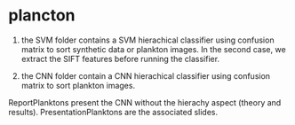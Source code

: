 # plancton

1. the SVM folder contains a SVM hierachical classifier using confusion matrix to sort synthetic data or plankton images. In the second case, we extract the SIFT features before running the classifier.

2. the CNN folder contain a CNN hierachical classifier using confusion matrix to sort plankton images.

ReportPlanktons present the CNN without the hierachy aspect (theory and results). PresentationPlanktons are the associated slides.
